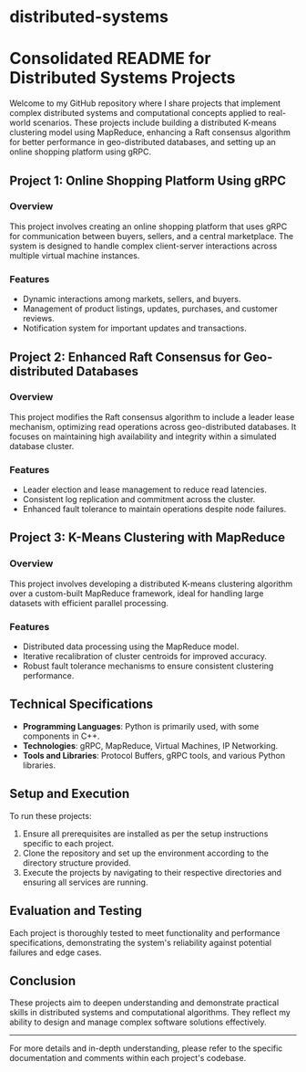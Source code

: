 # distributed-systems

# Consolidated README for Distributed Systems Projects

Welcome to my GitHub repository where I share projects that implement complex distributed systems and computational concepts applied to real-world scenarios. These projects include building a distributed K-means clustering model using MapReduce, enhancing a Raft consensus algorithm for better performance in geo-distributed databases, and setting up an online shopping platform using gRPC.

## Project 1: Online Shopping Platform Using gRPC

### Overview
This project involves creating an online shopping platform that uses gRPC for communication between buyers, sellers, and a central marketplace. The system is designed to handle complex client-server interactions across multiple virtual machine instances.

### Features
- Dynamic interactions among markets, sellers, and buyers.
- Management of product listings, updates, purchases, and customer reviews.
- Notification system for important updates and transactions.

## Project 2: Enhanced Raft Consensus for Geo-distributed Databases

### Overview
This project modifies the Raft consensus algorithm to include a leader lease mechanism, optimizing read operations across geo-distributed databases. It focuses on maintaining high availability and integrity within a simulated database cluster.

### Features
- Leader election and lease management to reduce read latencies.
- Consistent log replication and commitment across the cluster.
- Enhanced fault tolerance to maintain operations despite node failures.

## Project 3: K-Means Clustering with MapReduce

### Overview
This project involves developing a distributed K-means clustering algorithm over a custom-built MapReduce framework, ideal for handling large datasets with efficient parallel processing.

### Features
- Distributed data processing using the MapReduce model.
- Iterative recalibration of cluster centroids for improved accuracy.
- Robust fault tolerance mechanisms to ensure consistent clustering performance.

## Technical Specifications

- **Programming Languages**: Python is primarily used, with some components in C++.
- **Technologies**: gRPC, MapReduce, Virtual Machines, IP Networking.
- **Tools and Libraries**: Protocol Buffers, gRPC tools, and various Python libraries.

## Setup and Execution

To run these projects:

1. Ensure all prerequisites are installed as per the setup instructions specific to each project.
2. Clone the repository and set up the environment according to the directory structure provided.
3. Execute the projects by navigating to their respective directories and ensuring all services are running.

## Evaluation and Testing

Each project is thoroughly tested to meet functionality and performance specifications, demonstrating the system's reliability against potential failures and edge cases.

## Conclusion

These projects aim to deepen understanding and demonstrate practical skills in distributed systems and computational algorithms. They reflect my ability to design and manage complex software solutions effectively.

---

For more details and in-depth understanding, please refer to the specific documentation and comments within each project's codebase.
